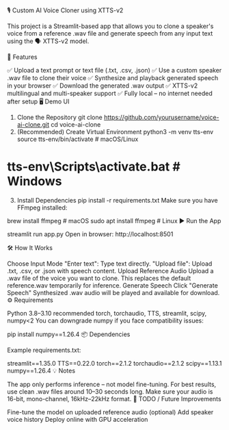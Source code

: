 🎙️ Custom AI Voice Cloner using XTTS-v2

This project is a Streamlit-based app that allows you to clone a speaker's voice from a reference .wav file and generate speech from any input text using the 🗣️ XTTS-v2 model.

🚀 Features

✅ Upload a text prompt or text file (.txt, .csv, .json)
✅ Use a custom speaker .wav file to clone their voice
✅ Synthesize and playback generated speech in your browser
✅ Download the generated .wav output
✅ XTTS-v2 multilingual and multi-speaker support
✅ Fully local – no internet needed after setup
🖥️ Demo UI


1. Clone the Repository
git clone https://github.com/yourusername/voice-ai-clone.git
cd voice-ai-clone
2. (Recommended) Create Virtual Environment
python3 -m venv tts-env
source tts-env/bin/activate  # macOS/Linux
# tts-env\Scripts\activate.bat  # Windows
3. Install Dependencies
pip install -r requirements.txt
Make sure you have FFmpeg installed:

brew install ffmpeg  # macOS
sudo apt install ffmpeg  # Linux
▶️ Run the App

streamlit run app.py
Open in browser: http://localhost:8501

🛠️ How It Works

Choose Input Mode
"Enter text": Type text directly.
"Upload file": Upload .txt, .csv, or .json with speech content.
Upload Reference Audio
Upload a .wav file of the voice you want to clone.
This replaces the default reference.wav temporarily for inference.
Generate Speech
Click "Generate Speech"
Synthesized .wav audio will be played and available for download.
⚙️ Requirements

Python 3.8–3.10 recommended
torch, torchaudio, TTS, streamlit, scipy, numpy<2
You can downgrade numpy if you face compatibility issues:

pip install numpy==1.26.4
📦 Dependencies

Example requirements.txt:

streamlit==1.35.0
TTS==0.22.0
torch==2.1.2
torchaudio==2.1.2
scipy==1.13.1
numpy==1.26.4
💡 Notes

The app only performs inference – not model fine-tuning.
For best results, use clean .wav files around 10–30 seconds long.
Make sure your audio is 16-bit, mono-channel, 16kHz–22kHz format.
📌 TODO / Future Improvements

 Fine-tune the model on uploaded reference audio (optional)
 Add speaker voice history
 Deploy online with GPU acceleration
